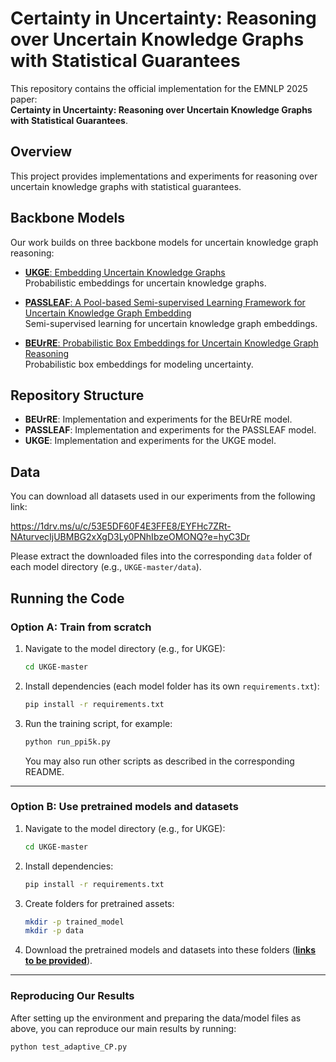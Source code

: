 # Certainty in Uncertainty: Reasoning over Uncertain Knowledge Graphs with Statistical Guarantees

This repository contains the official implementation for the EMNLP 2025 paper:  
**Certainty in Uncertainty: Reasoning over Uncertain Knowledge Graphs with Statistical Guarantees**.

## Overview

This project provides implementations and experiments for reasoning over uncertain knowledge graphs with statistical guarantees.

## Backbone Models

Our work builds on three backbone models for uncertain knowledge graph reasoning:

- [**UKGE**: Embedding Uncertain Knowledge Graphs](https://github.com/stasl0217/UKGE)  
  Probabilistic embeddings for uncertain knowledge graphs.

- [**PASSLEAF**: A Pool-based Semi-supervised Learning Framework for Uncertain Knowledge Graph Embedding](https://github.com/Franklyncc/PASSLEAF)  
  Semi-supervised learning for uncertain knowledge graph embeddings.

- [**BEUrRE**: Probabilistic Box Embeddings for Uncertain Knowledge Graph Reasoning](https://github.com/stasl0217/beurre)  
  Probabilistic box embeddings for modeling uncertainty.

## Repository Structure

- **BEUrRE**: Implementation and experiments for the BEUrRE model.  
- **PASSLEAF**: Implementation and experiments for the PASSLEAF model.  
- **UKGE**: Implementation and experiments for the UKGE model.  

## Data
You can download all datasets used in our experiments from the following link:

https://1drv.ms/u/c/53E5DF60F4E3FFE8/EYFHc7ZRt-NAturvecIjUBMBG2xXgD3Ly0PNhIbzeOMONQ?e=hyC3Dr

Please extract the downloaded files into the corresponding `data` folder of each model directory (e.g., `UKGE-master/data`).

## Running the Code

### Option A: Train from scratch  

1. Navigate to the model directory (e.g., for UKGE):  

   ```bash
   cd UKGE-master
   ```

2. Install dependencies (each model folder has its own `requirements.txt`):  

   ```bash
   pip install -r requirements.txt
   ```

3. Run the training script, for example:  

   ```bash
   python run_ppi5k.py
   ```

   You may also run other scripts as described in the corresponding README.

---

### Option B: Use pretrained models and datasets  

1. Navigate to the model directory (e.g., for UKGE):  

   ```bash
   cd UKGE-master
   ```

2. Install dependencies:  

   ```bash
   pip install -r requirements.txt
   ```

3. Create folders for pretrained assets:  

   ```bash
   mkdir -p trained_model
   mkdir -p data
   ```


4. Download the pretrained models and datasets into these folders (**[links to be provided](https://1drv.ms/f/c/53E5DF60F4E3FFE8/ElDL57bsSnhClPiALWlgJJ4Bn5-JLLWX9AZSXMuERRSkag?e=Odu6ZE)**).

---

### Reproducing Our Results

After setting up the environment and preparing the data/model files as above, you can reproduce our main results by running:

```bash
python test_adaptive_CP.py
```


